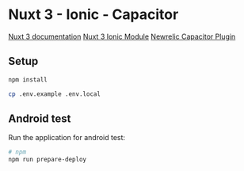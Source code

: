 # Nuxt 3 - Ionic - Capacitor

[Nuxt 3 documentation](https://nuxt.com/docs/getting-started/introduction)
[Nuxt 3 Ionic Module](https://ionic.nuxtjs.org/)
[Newrelic Capacitor Plugin](https://github.com/newrelic/newrelic-capacitor-plugin)

## Setup

```bash
npm install

cp .env.example .env.local
```

## Android test

Run the application for android test:

```bash
# npm
npm run prepare-deploy
```
